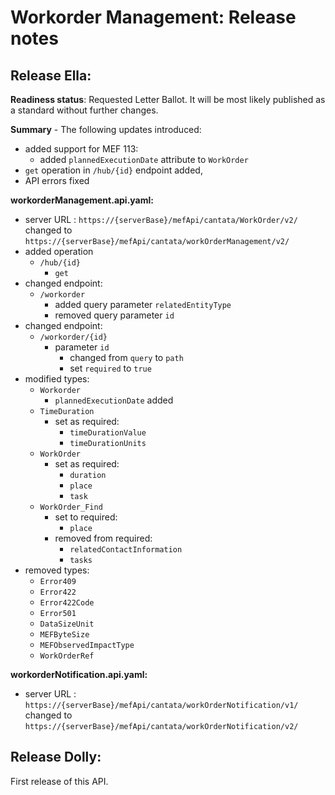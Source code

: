 # Workorder Management: Release notes

## Release Ella:

**Readiness status**: Requested Letter Ballot. It will be most likely published
as a standard without further changes.

**Summary** - The following updates introduced:

- added support for MEF 113:
  -  added `plannedExecutionDate` attribute to `WorkOrder`
- `get` operation in `/hub/{id}` endpoint added,
- API errors fixed

**workorderManagement.api.yaml:**

- server URL : `https://{serverBase}/mefApi/cantata/WorkOrder/v2/` changed to
  `https://{serverBase}/mefApi/cantata/workOrderManagement/v2/`
- added operation
  - `/hub/{id}`
    - `get`
- changed endpoint:
  - `/workorder`
    - added query parameter `relatedEntityType`
    - removed query parameter `id`
- changed endpoint:
  - `/workorder/{id}`
    - parameter `id`
      - changed from `query` to `path`
      - set `required` to `true`
- modified types:
  - `Workorder`
    - `plannedExecutionDate` added
  - `TimeDuration`
    - set as required:
      - `timeDurationValue`
      - `timeDurationUnits`
  - `WorkOrder`
    - set as required:
      - `duration`
      - `place`
      - `task`
  - `WorkOrder_Find`
    - set to required:
      - `place`
    - removed from required:
      - `relatedContactInformation`
      - `tasks`
- removed types:
  - `Error409`
  - `Error422`
  - `Error422Code`
  - `Error501`
  - `DataSizeUnit`
  - `MEFByteSize`
  - `MEFObservedImpactType`
  - `WorkOrderRef`

**workorderNotification.api.yaml:**

- server URL : `https://{serverBase}/mefApi/cantata/workOrderNotification/v1/`
  changed to `https://{serverBase}/mefApi/cantata/workOrderNotification/v2/`

## Release Dolly:

First release of this API.
